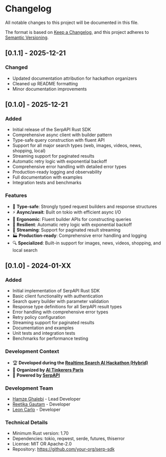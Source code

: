 # Changelog

All notable changes to this project will be documented in this file.

The format is based on [Keep a Changelog](https://keepachangelog.com/en/1.0.0/),
and this project adheres to [Semantic Versioning](https://semver.org/spec/v2.0.0.html).

## [0.1.1] - 2025-12-21

### Changed
- Updated documentation attribution for hackathon organizers
- Cleaned up README formatting
- Minor documentation improvements

## [0.1.0] - 2025-12-21

### Added
- Initial release of the SerpAPI Rust SDK
- Comprehensive async client with builder pattern
- Type-safe query construction with fluent API
- Support for all major search types (web, images, videos, news, shopping, local)
- Streaming support for paginated results
- Automatic retry logic with exponential backoff
- Comprehensive error handling with detailed error types
- Production-ready logging and observability
- Full documentation with examples
- Integration tests and benchmarks

### Features
- 🦀 **Type-safe**: Strongly typed request builders and response structures
- ⚡ **Async/await**: Built on tokio with efficient async I/O
- 🎯 **Ergonomic**: Fluent builder APIs for constructing queries
- 🔄 **Resilient**: Automatic retry logic with exponential backoff
- 🌊 **Streaming**: Support for paginated result streaming
- 🏭 **Production-ready**: Comprehensive error handling and logging
- 🔍 **Specialized**: Built-in support for images, news, videos, shopping, and local search

## [0.1.0] - 2024-01-XX

### Added
- Initial implementation of SerpAPI Rust SDK
- Basic client functionality with authentication
- Search query builder with parameter validation
- Response type definitions for all SerpAPI result types
- Error handling with comprehensive error types
- Retry policy configuration
- Streaming support for paginated results
- Documentation and examples
- Unit tests and integration tests
- Benchmarks for performance testing

### Development Context
- 🏆 **Developed during the [Realtime Search AI Hackathon (Hybrid)](https://www.eventbrite.com/e/realtime-search-ai-hackathon-hybrid-powered-by-serpapi-tickets)**
- 🏢 **Organized by [AI Tinkerers Paris](https://paris.aitinkerers.org/)**
- 🚀 **Powered by [SerpAPI](https://serpapi.com)**

### Development Team
- [Hamze Ghalebi](https://www.linkedin.com/in/hamze/) - Lead Developer
- [Reetika Gautam](https://www.linkedin.com/in/reetika-gautam/) - Developer
- [Leon Carlo](https://www.linkedin.com/in/leoncarlo/) - Developer

### Technical Details
- Minimum Rust version: 1.70
- Dependencies: tokio, reqwest, serde, futures, thiserror
- License: MIT OR Apache-2.0
- Repository: https://github.com/your-org/serp-sdk
